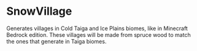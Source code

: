 SnowVillage
===========

Generates villages in Cold Taiga and Ice Plains biomes, like in Minecraft Bedrock edition.  These villages will be made from spruce wood to match the ones that generate in Taiga biomes.